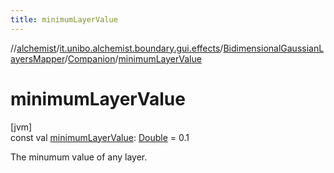 ```yaml
---
title: minimumLayerValue
---
```

//[alchemist](../../../../index.html)/[it.unibo.alchemist.boundary.gui.effects](../../index.html)/[BidimensionalGaussianLayersMapper](../index.html)/[Companion](index.html)/[minimumLayerValue](minimum-layer-value.html)



# minimumLayerValue



[jvm]\
const val [minimumLayerValue](minimum-layer-value.html): [Double](https://kotlinlang.org/api/latest/jvm/stdlib/kotlin/-double/index.html) = 0.1



The minumum value of any layer.




